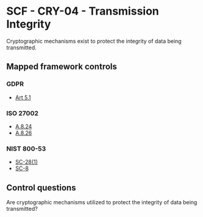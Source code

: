 # SCF - CRY-04 - Transmission Integrity
Cryptographic mechanisms exist to protect the integrity of data being transmitted. 
## Mapped framework controls
### GDPR
- [Art 5.1](../gdpr/art5.md#Article-51)
  
### ISO 27002
- [A.8.24](../iso27002/a-8.md#a824)
- [A.8.26](../iso27002/a-8.md#a826)
  
### NIST 800-53
- [SC-28(1)](../nist80053/sc-28-1.md)
- [SC-8](../nist80053/sc-8.md)
  
## Control questions
Are cryptographic mechanisms utilized to protect the integrity of data being transmitted? 
  